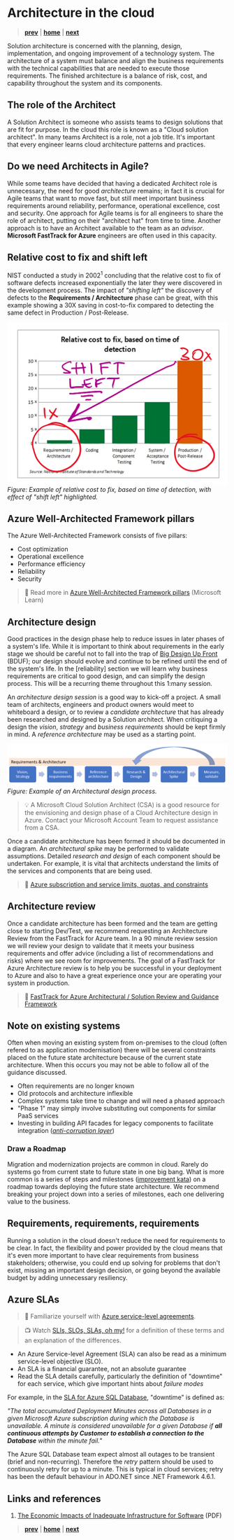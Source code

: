 # Architecture in the cloud

> **[prev]** | **[home]**  | **[next]**

Solution architecture is concerned with the planning, design, implementation, and ongoing improvement of a technology system. The architecture of a system must balance and align the business requirements with the technical capabilities that are needed to execute those requirements. The finished architecture is a balance of risk, cost, and capability throughout the system and its components.

## The role of the Architect

A Solution Architect is someone who assists teams to design solutions that are fit for purpose. In the cloud this role is known as a "Cloud solution architect". In many teams Architect is a role, not a job title. It's important that every engineer learns cloud architecture patterns and practices.

## Do we need Architects in Agile?

While some teams have decided that having a dedicated Architect role is unnecessary, the need for good _architecture_ remains; in fact it is crucial for Agile teams that want to move fast, but still meet important business requirements around reliability, performance, operational excellence, cost and security. One approach for Agile teams is for all engineers to share the role of architect, putting on their "architect hat" from time to time. Another approach is to have an Architect available to the team as an _advisor_. **Microsoft FastTrack for Azure** engineers are often used in this capacity.

## Relative cost to fix and shift left

NIST conducted a study in 2002<sup>1</sup> concluding that the relative cost to fix of software defects increased exponentially the later they were discovered in the development process. The impact of _"shifting left"_ the discovery of defects to the **Requirements / Architecture** phase can be great, with this example showing a 30X saving in cost-to-fix compared to detecting the same defect in Production / Post-Release.

![Chart showing the relative cost to fix, based on time of detection annotated with shift-left](./images/relative-cost-to-fix.png) <br/>_Figure: Example of relative cost to fix, based on time of detection, with effect of "shift left" highlighted._


## Azure Well-Architected Framework pillars

The Azure Well-Architected Framework consists of five pillars:

* Cost optimization
* Operational excellence
* Performance efficiency
* Reliability
* Security

> 📖 Read more in [Azure Well-Architected Framework pillars] (Microsoft Learn)

## Architecture design

Good practices in the design phase help to reduce issues in later phases of a system's life. While it is important to think about requirements in the early stage we should be careful not to fall into the trap of [Big Design Up Front] (BDUF); our design should evolve and continue to be refined until the end of the system's life. In the [reliability] section we will learn why business requirements are critical to good design, and can simplify the design process. This will be a recurring theme throughout this 1:many session.

An _architecture design session_ is a good way to kick-off a project. A small team of architects, engineers and product owners would meet to whiteboard a design, or to review a _candidate architecture_ that has already been researched and designed by a Solution architect. When critiquing a design the _vision_, _strategy_ and _business requirements_ should be kept firmly in mind. A _reference architecture_ may be used as a starting point.  

![Flow chart showing an example of an Architectural design process](./images/architecture-design-process-example.png) <br/>_Figure: Example of an Architectural design process._

> 💡 A Microsoft Cloud Solution Architect (CSA) is a good resource for the envisioning and design phase of a Cloud Architecture design in Azure. Contact your Microsoft Account Team to request assistance from a CSA.

Once a candidate architecture has been formed it should be documented in a diagram. An _architectural spike_ may be performed to validate assumptions. Detailed _research and design_ of each component should be undertaken. For example, it is vital that architects understand the limits of the services and components that are being used.

> 📖 [Azure subscription and service limits, quotas, and constraints]


## Architecture review

Once a candidate architecture has been formed and the team are getting close to starting Dev/Test, we recommend requesting an Architecture Review from the FastTrack for Azure team. In a 90 minute review session we will review your design to validate that it meets your business requirements and offer advice (including a list of recommendations and risks) where we see room for improvements. The goal of a FastTrack for Azure Architecture review is to help you be successful in your deployment to Azure and also to have a great experience once your are operating your system in production.

> 📖 [FastTrack for Azure Architectural / Solution Review and Guidance Framework]

## Note on existing systems

Often when moving an existing system from on-premises to the cloud (often refered to as application modernisation) there will be several constraints placed on the future state architecture because of the current state architecture. When this occurs you may not be able to follow all of the guidance discussed.

* Often requirements are no longer known
* Old protocols and architecture inflexible
* Complex systems take time to change and will need a phased approach
* "Phase 1" may simply involve substituting out components for similar PaaS services
* Investing in building API facades for legacy components to facilitate integration (_[anti-corruption layer]_)

### Draw a Roadmap

Migration and modernization projects are common in cloud. Rarely do systems go from current state to future state in one big bang. What is more common is a series of steps and milestones ([improvement kata]) on a roadmap towards deploying the future state architecture. We recommend breaking your project down into a series of milestones, each one delivering value to the business.

## Requirements, requirements, requirements

Running a solution in the cloud doesn't reduce the need for requirements to be clear. In fact, the flexibility and power provided by the cloud means that it's even more important to have clear requirements from business stakeholders; otherwise, you could end up solving for problems that don't exist, missing an important design decision, or going beyond the available budget by adding unnecessary resiliency.

## Azure SLAs

> 📖 Familiarize yourself with [Azure service-level agreements].

> 📺 Watch [SLIs, SLOs, SLAs, oh my!] for a definition of these terms and an explanation of the differences.

* An Azure Service-level Agreement (SLA) can also be read as a minimum service-level objective (SLO).
* An SLA is a financial guarantee, not an absolute guarantee
* Read the SLA details carefully, particularly the definition of "downtime" for each service, which give important hints about _failure modes_

For example, in the [SLA for Azure SQL Database], "downtime" is defined as:

_"The total accumulated Deployment Minutes across all Databases in a given Microsoft Azure subscription during which the Database is unavailable. A minute is considered unavailable for a given Database if **all continuous attempts by Customer to establish a connection to the Database** within the minute fail."_

The Azure SQL Database team expect almost all outages to be transient (brief and non-recurring). Therefore the _retry_ pattern should be used to continuously retry for up to a minute. This is typical in cloud services; retry has been the default behaviour in ADO.NET since .NET Framework 4.6.1.

## Links and references

1. [The Economic Impacts of Inadequate Infrastructure for Software] (PDF)

> **[prev]** | **[home]**  | **[next]**

[prev]:./azure-architecture-center.md
[home]:/README.md
[next]:./cloud-fundamentals.md
[Big Design Up Front]:https://en.wikipedia.org/wiki/Big_Design_Up_Front
[Azure Well-Architected Framework pillars]:https://docs.microsoft.com/en-us/learn/modules/azure-well-architected-introduction/2-pillars
[Azure subscription and service limits, quotas, and constraints]:https://docs.microsoft.com/en-us/azure/azure-resource-manager/management/azure-subscription-service-limits
[FastTrack for Azure Architectural / Solution Review and Guidance Framework]:https://github.com/Azure/fta-architecturalreview/blob/master/articles/introduction.md
[The Economic Impacts of Inadequate Infrastructure for Software]:https://www.nist.gov/system/files/documents/director/planning/report02-3.pdf
[anti-corruption layer]:https://docs.microsoft.com/en-us/azure/architecture/patterns/anti-corruption-layer
[improvement kata]:https://en.wikipedia.org/wiki/Toyota_Kata#The_Improvement_Kata
[SLIs, SLOs, SLAs, oh my!]:https://www.youtube.com/watch?v=tEylFyxbDLE
[SLA for Azure SQL Database]:https://azure.microsoft.com/en-au/support/legal/sla/sql-database/v1_4/
[Azure Service-level Agreements]:https://azure.microsoft.com/en-au/support/legal/sla/
